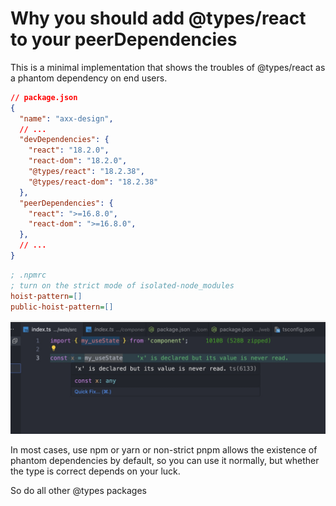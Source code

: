 # Why you should add @types/react to your peerDependencies

This is a minimal implementation that shows the troubles of @types/react as a phantom dependency on end users.

```json
// package.json
{
  "name": "axx-design",
  // ...
  "devDependencies": {
    "react": "18.2.0",
    "react-dom": "18.2.0",
    "@types/react": "18.2.38",
    "@types/react-dom": "18.2.38"
  },
  "peerDependencies": {
    "react": ">=16.8.0",
    "react-dom": ">=16.8.0",
  },
  // ...
}
```

```ini
; .npmrc
; turn on the strict mode of isolated-node_modules
hoist-pattern=[]
public-hoist-pattern=[]
```

![why](./doc/imgs/why.jpg)

In most cases, use npm or yarn or non-strict pnpm allows the existence of phantom dependencies by default, so you can use it normally, but whether the type is correct depends on your luck.

So do all other @types packages
